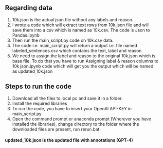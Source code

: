 ## Regarding data

1. 10k.json is the actual json file without any labels and reason.
2. I wrote a code which will extract text rows from 10k.json file and will save them into a csv which is named as 10k.csv. The code is Json to Pandas.ipynb
3. Then run the main_script.py code on 10k.csv data.
4. The code i.e. main_script.py will return a output i.e. file named labeled_sentences.csv which contains the text, label and reason.
5. We need to assign the label and reason to the original 10k.json which is base file. To do that you have to run Assigning label & reason columns to 10k json.ipynb code which will get you the output which will be named as updated_10k.json


## Steps to run the code

1. Download all the files to local pc and save it in a folder.
2. Install the required libraries
3. To run the code, you have to insert your OpenAI API-KEY in main_script.py
4. Open the command prompt or anaconda prompt (Wherever you have installed the libraries), change directory to the folder where the downloaded files are present, run rerun.bat


#### updated_10k.json is the updated file with annotations (GPT-4)
